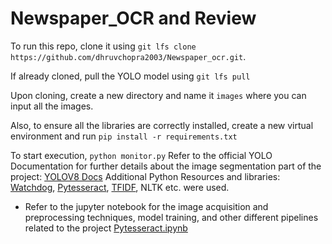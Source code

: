 # Newspaper_OCR and Review
To run this repo, clone it using `git lfs clone https://github.com/dhruvchopra2003/Newspaper_ocr.git`.

If already cloned, pull the YOLO model using `git lfs pull`  

Upon cloning, create a new directory and name it `images` where you can input all the images.

Also, to ensure all the libraries are correctly installed, create a new virtual environment and run 
`pip install -r requirements.txt`

To start execution, `python monitor.py`
Refer to the official YOLO Documentation for further details about the image segmentation part of the project: [YOLOV8 Docs](https://docs.ultralytics.com/)
Additional Python Resources and libraries: [Watchdog](https://python-watchdog.readthedocs.io/en/stable/), [Pytesseract](https://pyimagesearch.com/2021/08/23/your-first-ocr-project-with-tesseract-and-python/), [TFIDF](https://scikit-learn.org/stable/modules/generated/sklearn.feature_extraction.text.TfidfVectorizer.html), NLTK etc. were used.

- Refer to the jupyter notebook for the image acquisition and preprocessing techniques, model training, and other different pipelines related to the project [Pytesseract.ipynb](https://github.com/dhruvchopra2003/Newspaper_ocr/blob/master/pytesseract.ipynb)

